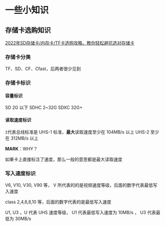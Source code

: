 
# 一些小知识

## 存储卡选购知识

[2022年SD存储卡/内存卡/TF卡选购攻略，教你轻松避坑选对存储卡](https://zhuanlan.zhihu.com/p/339102415)

### 存储卡分类

TF、SD、CF、Cfast，后两者很少见到

### 存储卡标识

#### 容量标识

SD 2G 以下
SDHC 2~32G
SDXC 32G+

#### 读取速度标识

`I`代表总线标准是 UHS-1 标准，**最大**读取速度至少在 104MB/s 以上
UHS-2 至少在 312MB/s 以上

**MARK**：WHY？

如果卡上直接标注了速度，那么一般的意思都是最大读取速度

### 写入速度标识

V6, V10, V30, V90 等， V 所代表的的是视频速度等级，后面的数字代表最低写入速度

class 2,4,6,8,10 等，后面的数字代表的是最低写入速度

U1, U3 ，U 代表 UHS 速度等级， U1 代表最低写入速度为 10MB/s ， U3 代表最低为 30MB/s
